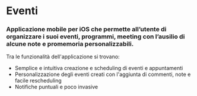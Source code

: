 # Eventi
### Applicazione mobile per iOS che permette all’utente di organizzare i suoi eventi, programmi, meeting con l’ausilio di alcune note e promemoria personalizzabili.

Tra le funzionalità dell'applicazione si trovano: 
- Semplice e intuitiva creazione e scheduling di eventi e appuntamenti
- Personalizzazione degli eventi creati con l'aggiunta di commenti, note e facile rescheduling
- Notifiche puntuali e poco invasive
